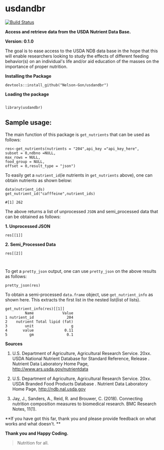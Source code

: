 # usdandbr

[![Build Status](https://travis-ci.org/Nelson-Gon/usdandbr.svg?branch=master)](https://travis-ci.org/Nelson-Gon/usdandbr)


**Access and retrieve data from the USDA Nutrient Data Base.**


**Version: 0.1.0**

The goal is to ease access to the USDA NDB data base in the hope that this will enable researchers looking to study the effects of different feeding behavior(s) on an individual's life and/or aid education of the masses on the importance of proper nutrition.



**Installing the Package**

```
devtools::install_github("Nelson-Gon/usdandbr")

```

**Loading the package**

```

library(usdandbr)

```

## Sample usage:

The main function of this package is `get_nutrients` that can be used as follows:

```
res<-get_nutrients(nutrients = "204",api_key ="api_key_here", 
subset = 0,ndbno =NULL,
max_rows = NULL,
food_group = NULL,
offset = 0,result_type = "json")

```

To easily get a `nutrient_id`(ie nutrients in `get_nutrients` above), one can obtain nutrients as shown below:

```
data(nutrient_ids)
get_nutrient_id("cafffeine",nutrient_ids)

#[1] 262

```

The above returns a list of unprocessed `JSON` and semi_processed data that can be obtained as follows:

**1. Unprocessed JSON**
  ```
  res[[1]]
  
  ```

**2. Semi_Processed Data**

```
res[[2]]



```

To get a `pretty_json` output, one can use `pretty_json` on the above results as follows:

```
pretty_json(res)

```

To obtain a semi-processed `data.frame` object, use `get_nutrient_info` as shown here. This extracts the first list in the nested list(list of lists).

```
get_nutrient_info(res)[[1]]
         Name             Value
1 nutrient_id               204
2    nutrient Total lipid (fat)
3        unit                 g
4       value              0.11
5          gm               0.1

```

**Sources**
1. U.S. Department of Agriculture, Agricultural Research Service. 20xx. USDA National Nutrient Database for Standard Reference, Release . Nutrient Data Laboratory Home Page, http://www.ars.usda.gov/nutrientdata

2. U.S. Department of Agriculture, Agricultural Research Service. 20xx. USDA Branded Food Products Database . Nutrient Data Laboratory Home Page, http://ndb.nal.usda.gov

3. Jay, J., Sanders, A., Reid, R. and Brouwer, C. (2018). Connecting nutrition composition measures to biomedical research. BMC Research Notes, 11(1). 

**If you have got this far, thank you and please provide feedback on what works and what doesn't. **

**Thank you and Happy Coding.**

>Nutrition for all.

